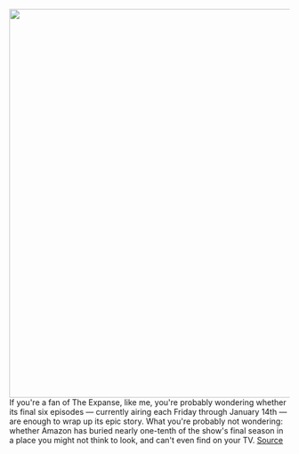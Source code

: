 <img src='https://cdn.vox-cdn.com/thumbor/XGjEiLDHFkAqOtn55VzrcOgO7iM=/0x0:3900x1946/1200x800/filters:focal(1638x661:2262x1285)/cdn.vox-cdn.com/uploads/chorus_image/image/70313903/the_expanse_season_6_cast_image.0.jpg' width='700px' /><br/>
If you're a fan of The Expanse, like me, you're probably wondering whether its final six episodes — currently airing each Friday through January 14th — are enough to wrap up its epic story. What you're probably not wondering: whether Amazon has buried nearly one-tenth of the show's final season in a place you might not think to look, and can't even find on your TV.
<a href='https://www.theverge.com/2021/12/24/22851119/the-expanse-season-6-final-amazon-x-ray'> Source <a/>